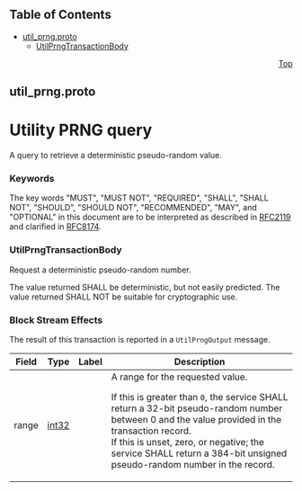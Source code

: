 ## Table of Contents

- [util_prng.proto](#util_prng-proto)
    - [UtilPrngTransactionBody](#proto-UtilPrngTransactionBody)
  



<a name="util_prng-proto"></a>
<p align="right"><a href="#top">Top</a></p>

## util_prng.proto
# Utility PRNG query
A query to retrieve a deterministic pseudo-random value.

### Keywords
The key words "MUST", "MUST NOT", "REQUIRED", "SHALL", "SHALL NOT",
"SHOULD", "SHOULD NOT", "RECOMMENDED", "MAY", and "OPTIONAL" in this
document are to be interpreted as described in
[RFC2119](https://www.ietf.org/rfc/rfc2119) and clarified in
[RFC8174](https://www.ietf.org/rfc/rfc8174).


<a name="proto-UtilPrngTransactionBody"></a>

### UtilPrngTransactionBody
Request a deterministic pseudo-random number.

The value returned SHALL be deterministic, but not easily predicted.
The value returned SHALL NOT be suitable for cryptographic use.

### Block Stream Effects
The result of this transaction is reported in a `UtilPrngOutput` message.


| Field | Type | Label | Description |
| ----- | ---- | ----- | ----------- |
| range | [int32](#int32) |  | A range for the requested value. <p> If this is greater than `0`, the service SHALL return a 32-bit pseudo-random number between 0 and the value provided in the transaction record.<br/> If this is unset, zero, or negative; the service SHALL return a 384-bit unsigned pseudo-random number in the record. |





 <!-- end messages -->

 <!-- end enums -->

 <!-- end HasExtensions -->

 <!-- end services -->



